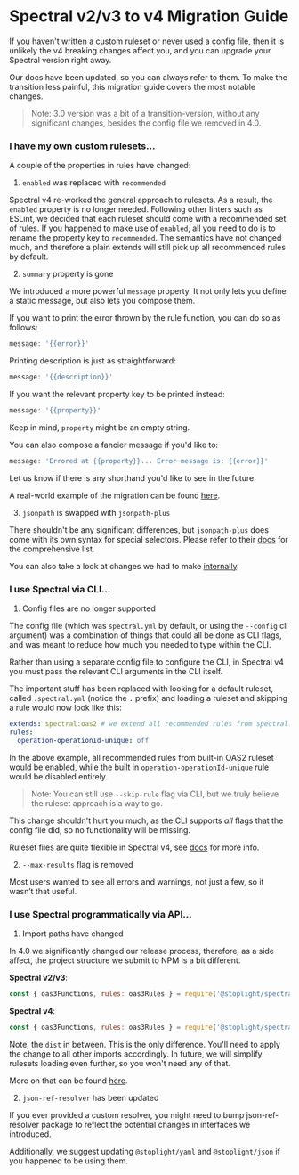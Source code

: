 # Spectral v2/v3 to v4 Migration Guide

If you haven't written a custom ruleset or never used a config file, then it is unlikely the v4 breaking changes affect you, and you can upgrade your Spectral version right away.

Our docs have been updated, so you can always refer to them. To make the transition less painful,
this migration guide covers the most notable changes.

> Note: 3.0 version was a bit of a transition-version, without any significant changes, besides the config file we removed in 4.0.

### I have my own custom rulesets...

A couple of the properties in rules have changed:

1. `enabled` was replaced with `recommended`

Spectral v4 re-worked the general approach to rulesets. As a result, the `enabled` property is no longer needed. Following other linters such as ESLint, we decided that each ruleset should come with a recommended set of rules. If you happened to make use of `enabled`, all you need to do is to rename the property key to `recommended`. The semantics have not changed much, and therefore a plain extends will still pick up all recommended rules by default.

2. `summary` property is gone

We introduced a more powerful `message` property. It not only lets you define a static message, but also lets you compose them.

If you want to print the error thrown by the rule function, you can do so as follows:

```js
message: '{{error}}'
```

Printing description is just as straightforward:

```js
message: '{{description}}'
```

If you want the relevant property key to be printed instead:

```js
message: '{{property}}'
```

Keep in mind, `property` might be an empty string.

You can also compose a fancier message if you'd like to:

```js
message: 'Errored at {{property}}... Error message is: {{error}}'
```

Let us know if there is any shorthand you'd like to see in the future.

A real-world example of the migration can be found [here](https://github.com/stoplightio/spectral/issues/367).

3. `jsonpath` is swapped with `jsonpath-plus`

There shouldn't be any significant differences, but `jsonpath-plus` does come with its own syntax for special selectors.
Please refer to their [docs](https://github.com/s3u/JSONPath#features) for the comprehensive list. 

You can also take a look at changes we had to make [internally](https://github.com/stoplightio/spectral/pull/347/commits/c79691da636f76c5b0ab5c611779d6be16d32292).

### I use Spectral via CLI...

1. Config files are no longer supported

The config file (which was `spectral.yml` by default, or using the `--config` cli argument) was a combination of things that could all be done as CLI flags, and was meant to reduce how much you needed to type within the CLI.

Rather than using a separate config file to configure the CLI, in Spectral v4 you must pass the relevant CLI arguments in the CLI itself.

The important stuff has been replaced with looking for a default ruleset, called `.spectral.yml` (notice the `.` prefix) and loading a ruleset and skipping a rule would now look like this:

```yaml
extends: spectral:oas2 # we extend all recommended rules from spectral:oas2
rules:
  operation-operationId-unique: off
```

In the above example, all recommended rules from built-in OAS2 ruleset would be enabled, while the built in `operation-operationId-unique` rule would be disabled entirely.

> Note: You can still use `--skip-rule` flag via CLI, but we truly believe the ruleset approach is a way to go.

This change shouldn't hurt you much, as the CLI supports *all* flags that the config file did, so no functionality will be missing.

Ruleset files are quite flexible in Spectral v4, see [docs](../rulesets.md) for more info. 

2. `--max-results` flag is removed

Most users wanted to see all errors and warnings, not just a few, so it wasn’t that useful.

### I use Spectral programmatically via API...

1. Import paths have changed

In 4.0 we significantly changed our release process, therefore, as a side affect, the project structure we submit to NPM is a bit different.

**Spectral v2/v3**:

```js
const { oas3Functions, rules: oas3Rules } = require('@stoplight/spectral/rulesets/oas3');
```

**Spectral v4**:

```js
const { oas3Functions, rules: oas3Rules } = require('@stoplight/spectral/dist/rulesets/oas3');
```

Note, the `dist` in between. This is the only difference. You'll need to apply the change to all other imports accordingly.
In future, we will simplify rulesets loading even further, so you won't need any of that.

More on that can be found [here](https://github.com/stoplightio/spectral/issues/366).

2. `json-ref-resolver` has been updated

If you ever provided a custom resolver, you might need to bump json-ref-resolver package to reflect the potential changes in interfaces we introduced.

Additionally, we suggest updating `@stoplight/yaml` and `@stoplight/json` if you happened to be using them.
